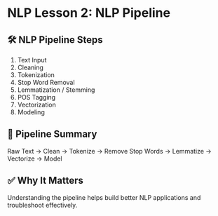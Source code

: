 # NLP Lesson 2: NLP Pipeline

## 🛠 NLP Pipeline Steps
1. Text Input
2. Cleaning
3. Tokenization
4. Stop Word Removal
5. Lemmatization / Stemming
6. POS Tagging
7. Vectorization
8. Modeling

## 🔁 Pipeline Summary
Raw Text → Clean → Tokenize → Remove Stop Words → Lemmatize → Vectorize → Model

## ✅ Why It Matters
Understanding the pipeline helps build better NLP applications and troubleshoot effectively.
